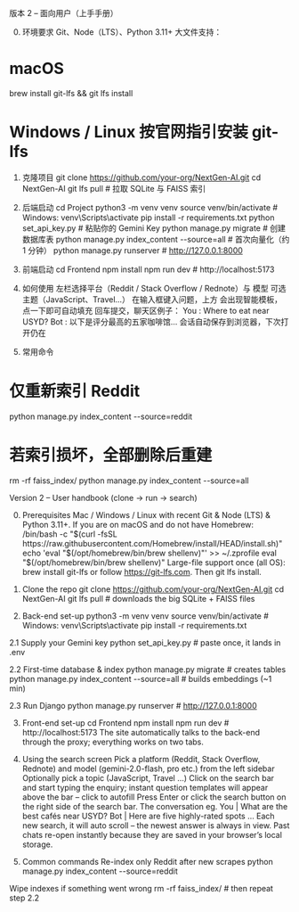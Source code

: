 版本 2 – 面向用户（上手手册）

0. 环境要求
Git、Node（LTS）、Python 3.11+
大文件支持：
 # macOS
brew install git-lfs && git lfs install
# Windows / Linux 按官网指引安装 git-lfs

1. 克隆项目
git clone https://github.com/your-org/NextGen-AI.git
cd NextGen-AI
git lfs pull          # 拉取 SQLite 与 FAISS 索引

2. 后端启动
cd Project
python3 -m venv venv
source venv/bin/activate          # Windows: venv\Scripts\activate
pip install -r requirements.txt
python set_api_key.py             # 粘贴你的 Gemini Key
python manage.py migrate          # 创建数据库表
python manage.py index_content --source=all   # 首次向量化（约 1 分钟）
python manage.py runserver        # http://127.0.0.1:8000

3. 前端启动
cd Frontend
npm install
npm run dev                       # http://localhost:5173

4. 如何使用
左栏选择平台（Reddit / Stack Overflow / Rednote）与 模型
可选 主题（JavaScript、Travel…）
在输入框键入问题，上方 会出现智能模板，点一下即可自动填充
回车提交，聊天区例子：
 You : Where to eat near USYD?
Bot : 以下是评分最高的五家咖啡馆…
会话自动保存到浏览器，下次打开仍在


5. 常用命令
# 仅重新索引 Reddit
python manage.py index_content --source=reddit

# 若索引损坏，全部删除后重建
rm -rf faiss_index/
python manage.py index_content --source=all



Version 2 – User handbook (clone → run → search)

0. Prerequisites
Mac / Windows / Linux with recent Git & Node (LTS) & Python 3.11+.
If you are on macOS and do not have Homebrew:
 /bin/bash -c "$(curl -fsSL https://raw.githubusercontent.com/Homebrew/install/HEAD/install.sh)"
echo 'eval "$(/opt/homebrew/bin/brew shellenv)"' >> ~/.zprofile
eval "$(/opt/homebrew/bin/brew shellenv)"
Large-file support once (all OS): brew install git-lfs or follow https://git-lfs.com. Then git lfs install.


1. Clone the repo
git clone https://github.com/your-org/NextGen-AI.git
cd NextGen-AI
git lfs pull           # downloads the big SQLite + FAISS files

2. Back-end set-up
python3 -m venv venv
source venv/bin/activate          # Windows: venv\Scripts\activate
pip install -r requirements.txt

2.1 Supply your Gemini key
python set_api_key.py             # paste once, it lands in .env

2.2 First-time database & index
python manage.py migrate          # creates tables
python manage.py index_content --source=all   # builds embeddings (~1 min)

2.3 Run Django
python manage.py runserver        # http://127.0.0.1:8000

3. Front-end set-up
cd Frontend
npm install
npm run dev                       # http://localhost:5173
The site automatically talks to the back-end through the proxy; everything works on two tabs.

4. Using the search screen
Pick a platform (Reddit, Stack Overflow, Rednote) and model (gemini-2.0-flash, pro etc.) from the left sidebar
Optionally pick a topic (JavaScript, Travel …)
Click on the search bar and start typing the enquiry; instant question templates will appear above the bar – click to autofill
Press Enter or click the search button on the right side of the search bar. The conversation eg.
You  | What are the best cafés near USYD?
Bot  | Here are five highly-rated spots …
Each new search, it will auto scroll – the newest answer is always in view. Past chats re-open instantly because they are saved in your browser’s local storage.


5. Common commands
Re-index only Reddit after new scrapes
python manage.py index_content --source=reddit

Wipe indexes if something went wrong
rm -rf faiss_index/   # then repeat step 2.2